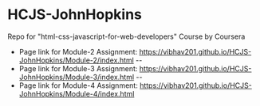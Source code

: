 # HCJS-JohnHopkins
Repo for "html-css-javascript-for-web-developers" Course by Coursera

- Page link for Module-2 Assignment: https://vibhav201.github.io/HCJS-JohnHopkins/Module-2/index.html
--
- Page link for Module-3 Assignment: https://vibhav201.github.io/HCJS-JohnHopkins/Module-3/index.html
--
- Page link for Module-4 Assignment: https://vibhav201.github.io/HCJS-JohnHopkins/Module-4/index.html
